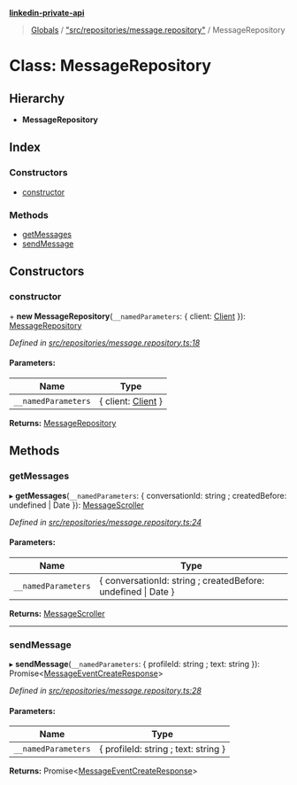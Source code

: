 **[linkedin-private-api](../README.md)**

> [Globals](../globals.md) / ["src/repositories/message.repository"](../modules/_src_repositories_message_repository_.md) / MessageRepository

# Class: MessageRepository

## Hierarchy

- **MessageRepository**

## Index

### Constructors

- [constructor](_src_repositories_message_repository_.messagerepository.md#constructor)

### Methods

- [getMessages](_src_repositories_message_repository_.messagerepository.md#getmessages)
- [sendMessage](_src_repositories_message_repository_.messagerepository.md#sendmessage)

## Constructors

### constructor

\+ **new MessageRepository**(`__namedParameters`: { client: [Client](_src_core_client_.client.md) }): [MessageRepository](_src_repositories_message_repository_.messagerepository.md)

_Defined in [src/repositories/message.repository.ts:18](https://github.com/eilonmore/linkedin-private-api/blob/354b20a/src/repositories/message.repository.ts#L18)_

#### Parameters:

| Name                | Type                                              |
| ------------------- | ------------------------------------------------- |
| `__namedParameters` | { client: [Client](_src_core_client_.client.md) } |

**Returns:** [MessageRepository](_src_repositories_message_repository_.messagerepository.md)

## Methods

### getMessages

▸ **getMessages**(`__namedParameters`: { conversationId: string ; createdBefore: undefined \| Date }): [MessageScroller](_src_scrollers_message_scroller_.messagescroller.md)

_Defined in [src/repositories/message.repository.ts:24](https://github.com/eilonmore/linkedin-private-api/blob/354b20a/src/repositories/message.repository.ts#L24)_

#### Parameters:

| Name                | Type                                                          |
| ------------------- | ------------------------------------------------------------- |
| `__namedParameters` | { conversationId: string ; createdBefore: undefined \| Date } |

**Returns:** [MessageScroller](_src_scrollers_message_scroller_.messagescroller.md)

---

### sendMessage

▸ **sendMessage**(`__namedParameters`: { profileId: string ; text: string }): Promise<[MessageEventCreateResponse](../interfaces/_src_entities_message_create_response_entity_.messageeventcreateresponse.md)\>

_Defined in [src/repositories/message.repository.ts:28](https://github.com/eilonmore/linkedin-private-api/blob/354b20a/src/repositories/message.repository.ts#L28)_

#### Parameters:

| Name                | Type                                 |
| ------------------- | ------------------------------------ |
| `__namedParameters` | { profileId: string ; text: string } |

**Returns:** Promise<[MessageEventCreateResponse](../interfaces/_src_entities_message_create_response_entity_.messageeventcreateresponse.md)\>
